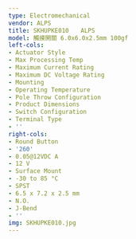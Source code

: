 ```yaml
---
type: Electromechanical
vendor: ALPS
title: SKHUPKE010　　ALPS
model: 觸摸開關 6.0x6.0x2.5mm 100gf
left-cols:
- Actuator Style
- Max Processing Temp
- Maximum Current Rating
- Maximum DC Voltage Rating
- Mounting
- Operating Temperature
- Pole Throw Configuration
- Product Dimensions
- Switch Configuration
- Terminal Type
- ''
right-cols:
- Round Button
- '260'
- 0.05@12VDC A
- 12 V
- Surface Mount
- -30 to 85 °C
- SPST
- 6.5 x 7.2 x 2.5 mm
- N.O.
- J-Bend
- ''
img: SKHUPKE010.jpg
---
```

